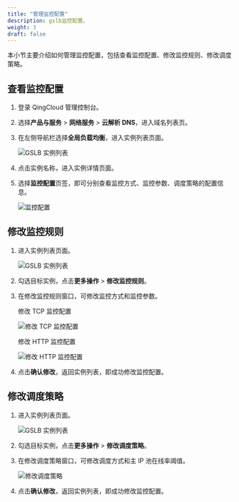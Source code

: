 ```yaml
---
title: "管理监控配置"
description: gslb监控配置。
weight: 3
draft: false
---
```


本小节主要介绍如何管理监控配置，包括查看监控配置、修改监控规则、修改调度策略。

## 查看监控配置

1. 登录 QingCloud 管理控制台。
2. 选择**产品与服务** > **网络服务** > **云解析 DNS**，进入域名列表页。
3. 在左侧导航栏选择**全局负载均衡**，进入实例列表页面。
   
   ![GSLB 实例列表](../_image/gslb_policy_list.png)

4. 点击实例名称，进入实例详情页面。
5. 选择**监控配置**页签，即可分别查看监控方式、监控参数、调度策略的配置信息。
   
   ![监控配置](../_image/check_monitor_config.png)

## 修改监控规则

1. 进入实例列表页面。
   
   ![GSLB 实例列表](../_image/gslb_policy_list.png)

2. 勾选目标实例，点击**更多操作** > **修改监控规则**。
3. 在修改监控规则窗口，可修改监控方式和监控参数。
   
    修改 TCP 监控配置
  
      ![修改 TCP 监控配置](../_image/modify_tcp_monitor.png)

    修改 HTTP 监控配置
    
      ![修改 HTTP 监控配置](../_image/modify_http_monitor.png)

4. 点击**确认修改**，返回实例列表，即成功修改监控配置。

## 修改调度策略

1. 进入实例列表页面。
   
   ![GSLB 实例列表](../_image/gslb_policy_list.png)

2. 勾选目标实例，点击**更多操作** > **修改调度策略**。
3. 在修改调度策略窗口，可修改调度方式和主 IP 池在线率阈值。
   
   ![修改调度策略](../_image/modify_scheduling_rules.png)

4. 点击**确认修改**，返回实例列表，即成功修改监控配置。
